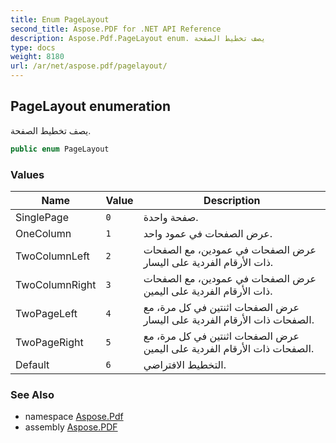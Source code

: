 ```yaml
---
title: Enum PageLayout
second_title: Aspose.PDF for .NET API Reference
description: Aspose.Pdf.PageLayout enum. يصف تخطيط الصفحة
type: docs
weight: 8180
url: /ar/net/aspose.pdf/pagelayout/
---
```

## PageLayout enumeration

يصف تخطيط الصفحة.

```csharp
public enum PageLayout
```

### Values

| Name | Value | Description |
| --- | --- | --- |
| SinglePage | `0` | صفحة واحدة. |
| OneColumn | `1` | عرض الصفحات في عمود واحد. |
| TwoColumnLeft | `2` | عرض الصفحات في عمودين، مع الصفحات ذات الأرقام الفردية على اليسار. |
| TwoColumnRight | `3` | عرض الصفحات في عمودين، مع الصفحات ذات الأرقام الفردية على اليمين. |
| TwoPageLeft | `4` | عرض الصفحات اثنتين في كل مرة، مع الصفحات ذات الأرقام الفردية على اليسار. |
| TwoPageRight | `5` | عرض الصفحات اثنتين في كل مرة، مع الصفحات ذات الأرقام الفردية على اليمين. |
| Default | `6` | التخطيط الافتراضي. |

### See Also

* namespace [Aspose.Pdf](../../aspose.pdf/)
* assembly [Aspose.PDF](../../)